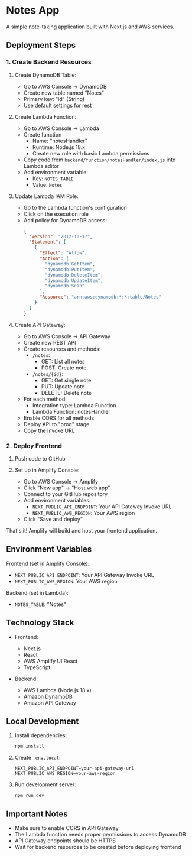 # Notes App

A simple note-taking application built with Next.js and AWS services.

## Deployment Steps

### 1. Create Backend Resources

1. Create DynamoDB Table:

   - Go to AWS Console → DynamoDB
   - Create new table named "Notes"
   - Primary key: "id" (String)
   - Use default settings for rest

2. Create Lambda Function:

   - Go to AWS Console → Lambda
   - Create function
     - Name: "notesHandler"
     - Runtime: Node.js 18.x
     - Create new role with basic Lambda permissions
   - Copy code from `backend/function/notesHandler/index.js` into Lambda editor
   - Add environment variable:
     - Key: `NOTES_TABLE`
     - Value: `Notes`

3. Update Lambda IAM Role:

   - Go to the Lambda function's configuration
   - Click on the execution role
   - Add policy for DynamoDB access:
     ```json
     {
       "Version": "2012-10-17",
       "Statement": [
         {
           "Effect": "Allow",
           "Action": [
             "dynamodb:GetItem",
             "dynamodb:PutItem",
             "dynamodb:DeleteItem",
             "dynamodb:UpdateItem",
             "dynamodb:Scan"
           ],
           "Resource": "arn:aws:dynamodb:*:*:table/Notes"
         }
       ]
     }
     ```

4. Create API Gateway:
   - Go to AWS Console → API Gateway
   - Create new REST API
   - Create resources and methods:
     - `/notes`:
       - GET: List all notes
       - POST: Create note
     - `/notes/{id}`:
       - GET: Get single note
       - PUT: Update note
       - DELETE: Delete note
   - For each method:
     - Integration type: Lambda Function
     - Lambda Function: notesHandler
   - Enable CORS for all methods
   - Deploy API to "prod" stage
   - Copy the Invoke URL

### 2. Deploy Frontend

1. Push code to GitHub

2. Set up in Amplify Console:
   - Go to AWS Console → Amplify
   - Click "New app" → "Host web app"
   - Connect to your GitHub repository
   - Add environment variables:
     - `NEXT_PUBLIC_API_ENDPOINT`: Your API Gateway Invoke URL
     - `NEXT_PUBLIC_AWS_REGION`: Your AWS region
   - Click "Save and deploy"

That's it! Amplify will build and host your frontend application.

## Environment Variables

Frontend (set in Amplify Console):

- `NEXT_PUBLIC_API_ENDPOINT`: Your API Gateway Invoke URL
- `NEXT_PUBLIC_AWS_REGION`: Your AWS region

Backend (set in Lambda):

- `NOTES_TABLE`: "Notes"

## Technology Stack

- Frontend:

  - Next.js
  - React
  - AWS Amplify UI React
  - TypeScript

- Backend:
  - AWS Lambda (Node.js 18.x)
  - Amazon DynamoDB
  - Amazon API Gateway

## Local Development

1. Install dependencies:

   ```bash
   npm install
   ```

2. Create `.env.local`:

   ```
   NEXT_PUBLIC_API_ENDPOINT=your-api-gateway-url
   NEXT_PUBLIC_AWS_REGION=your-aws-region
   ```

3. Run development server:
   ```bash
   npm run dev
   ```

## Important Notes

- Make sure to enable CORS in API Gateway
- The Lambda function needs proper permissions to access DynamoDB
- API Gateway endpoints should be HTTPS
- Wait for backend resources to be created before deploying frontend
